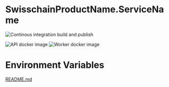 # SwisschainProductName.ServiceName

![Continous integration build and publish](https://github.com/swisschain/SwisschainProductName.ServiceName/workflows/Continous%20integration%20build%20and%20publish/badge.svg)

![API docker image](https://img.shields.io/docker/v/swisschains/swisschain-product-name-swisschain-service-name?sort=semver)
![Worker docker image](https://img.shields.io/docker/v/swisschains/swisschain-product-name-swisschain-service-name-worker?sort=semver)

# Environment Variables
[README.md](https://github.com/swisschain/Swisschain.Sdk.Server/blob/master/README.md)
